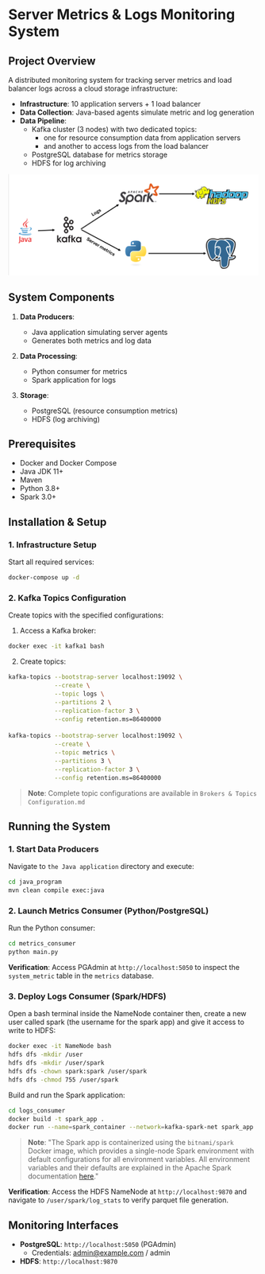 # Server Metrics & Logs Monitoring System

## Project Overview

A distributed monitoring system for tracking server metrics and load balancer logs across a cloud storage infrastructure:

- **Infrastructure**: 10 application servers + 1 load balancer
- **Data Collection**: Java-based agents simulate metric and log generation
- **Data Pipeline**:
  - Kafka cluster (3 nodes) with two dedicated topics:
    - one for resource consumption data from application servers
    - and another to access logs from the load balancer
  - PostgreSQL database for metrics storage
  - HDFS for log archiving

![System Architecture](project_overview.png)

## System Components

1. **Data Producers**:
   - Java application simulating server agents
   - Generates both metrics and log data

2. **Data Processing**:
   - Python consumer for metrics
   - Spark application for logs

3. **Storage**:
   - PostgreSQL (resource consumption metrics)
   - HDFS (log archiving)

## Prerequisites

- Docker and Docker Compose
- Java JDK 11+
- Maven
- Python 3.8+
- Spark 3.0+

## Installation & Setup

### 1. Infrastructure Setup

Start all required services:
```bash
docker-compose up -d
```

### 2. Kafka Topics Configuration

Create topics with the specified configurations:

1. Access a Kafka broker:
```bash
docker exec -it kafka1 bash
```

2. Create topics:
```bash
kafka-topics --bootstrap-server localhost:19092 \
             --create \
             --topic logs \
             --partitions 2 \
             --replication-factor 3 \
             --config retention.ms=86400000

kafka-topics --bootstrap-server localhost:19092 \
             --create \
             --topic metrics \
             --partitions 3 \
             --replication-factor 3 \
             --config retention.ms=86400000
```

> **Note**: Complete topic configurations are available in `Brokers & Topics Configuration.md`

## Running the System

### 1. Start Data Producers

Navigate to `the Java application` directory and execute:
```bash
cd java_program
mvn clean compile exec:java
```

### 2. Launch Metrics Consumer (Python/PostgreSQL)

Run the Python consumer:
```bash
cd metrics_consumer
python main.py
```

**Verification**: Access PGAdmin at `http://localhost:5050` to inspect the `system_metric` table in the `metrics` database.

### 3. Deploy Logs Consumer (Spark/HDFS)

Open a bash terminal inside the NameNode container then, create a new user called spark (the username for the spark app) and give it access to write to HDFS:
```bash
docker exec -it NameNode bash
hdfs dfs -mkdir /user
hdfs dfs -mkdir /user/spark
hdfs dfs -chown spark:spark /user/spark
hdfs dfs -chmod 755 /user/spark
```

Build and run the Spark application:
```bash
cd logs_consumer
docker build -t spark_app .
docker run --name=spark_container --network=kafka-spark-net spark_app
```
> **Note**: "The Spark app is containerized using the `bitnami/spark` Docker image, which provides a single-node Spark environment with default configurations for all environment variables. All environment variables and their defaults are explained in the Apache Spark documentation [here](https://spark.apache.org/docs/latest/spark-standalone.html#cluster-launch-scripts)."

**Verification**: Access the HDFS NameNode at `http://localhost:9870` and navigate to `/user/spark/log_stats` to verify parquet file generation.

## Monitoring Interfaces

- **PostgreSQL**: `http://localhost:5050` (PGAdmin)
  - Credentials: admin@example.com / admin
- **HDFS**: `http://localhost:9870`